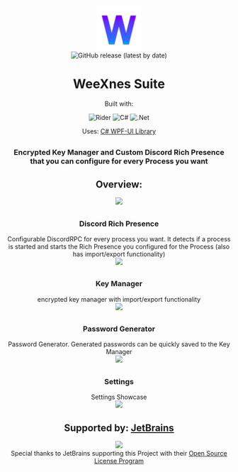<div align="center">
    <img width="100" height="100" src="https://raw.githubusercontent.com/WeeXnes/WeeXnesSuite/master/WeeXnes/Images/wicon.png">
    <br>
    <img alt="GitHub release (latest by date)" src="https://img.shields.io/github/v/release/WeeXnes/WeeXnesSuite?color=%23702e94">
    
<h1 align="center">WeeXnes Suite</h1>

Built with:

![Rider](https://img.shields.io/badge/Rider-000000.svg?style=for-the-badge&logo=Rider&logoColor=white&color=black&labelColor=crimson)
![C#](https://img.shields.io/badge/c%23-%23239120.svg?style=for-the-badge&logo=c-sharp&logoColor=white)
![.Net](https://img.shields.io/badge/.NET-5C2D91?style=for-the-badge&logo=.net&logoColor=white)

Uses:
<a href="https://github.com/lepoco/wpfui">C# WPF-UI Library</a>


<h2></h2>
    
   

<h3 align="center">Encrypted Key Manager and Custom Discord Rich Presence that you can configure for every Process you want</h3>
<h2>Overview:</h2>
<image src="https://raw.githubusercontent.com/WeeXnes/WeeXnesSuite/master/Images/home.png" height="400">
    <h2></h2>
    
        
   <h3>Discord Rich Presence</h3>
  Configurable DiscordRPC for every process you want. It detects if a process is started and starts the Rich Presence you configured for the Process (also has import/export functionality)
  <br>
<image src="https://raw.githubusercontent.com/WeeXnes/WeeXnesSuite/master/Images/rpc.png" height="400">
    <h2></h2>
    
    
    
  <h3>Key Manager</h3>
    encrypted key manager with import/export functionality
    <br>
<image src="https://raw.githubusercontent.com/WeeXnes/WeeXnesSuite/master/Images/password_manager.png" height="400">
    <h2></h2>
    
       
  <h3>Password Generator</h3>
    Password Generator. Generated passwords can be quickly saved to the Key Manager
    <br>
<image src="https://raw.githubusercontent.com/WeeXnes/WeeXnesSuite/master/Images/password_gen.png" height="400">
    <h2></h2>
    
        
  <h3>Settings</h3>
  Settings Showcase
  <br>
<image src="https://raw.githubusercontent.com/WeeXnes/WeeXnesSuite/master/Images/settings.png" height="600">




<h2>Supported by: <a href="https://www.jetbrains.com">JetBrains</a></h2>
<image src="https://resources.jetbrains.com/storage/products/company/brand/logos/jb_beam.svg" width="200"><br>
Special thanks to JetBrains supporting this Project with their <a href="https://jb.gg/OpenSourceSupport">Open Source License Program</a>
</div>
